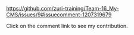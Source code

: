 https://github.com/zuri-training/Team-16_My-CMS/issues/9#issuecomment-1207319679

Click on the comment link to see my contribution.
